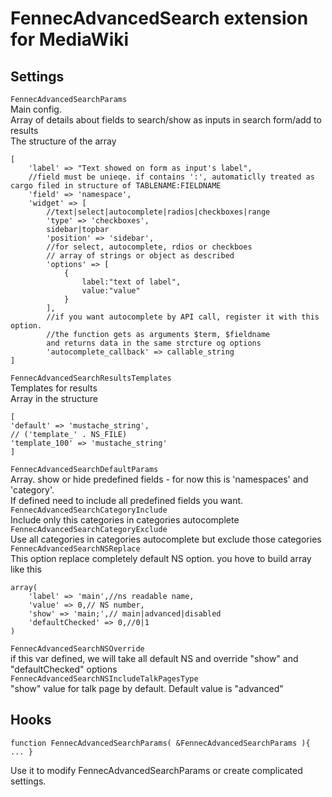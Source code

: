# FennecAdvancedSearch extension for MediaWiki  

## Settings  

```FennecAdvancedSearchParams```  
Main config.  
Array of details about fields to search/show as inputs in search form/add to results  
The structure of the array  
```
[
    'label' => "Text showed on form as input's label",
    //field must be unieqe. if contains ':', automaticlly treated as cargo filed in structure of TABLENAME:FIELDNAME
    'field' => 'namespace',
	'widget' => [
	    //text|select|autocomplete|radios|checkboxes|range
	    'type' => 'checkboxes',
	    sidebar|topbar
	    'position' => 'sidebar',
	    //for select, autocomplete, rdios or checkboes
	    // array of strings or object as described
	    'options' => [
	        {
	            label:"text of label",
	            value:"value"
	        }
	    ],
	    //if you want autocomplete by API call, register it with this option.
	    //the function gets as arguments $term, $fieldname
	    and returns data in the same strcture og options
	    'autocomplete_callback' => callable_string
]
```  
```FennecAdvancedSearchResultsTemplates```  
Templates for results  
Array in the structure  
```
[
'default' => 'mustache_string',
// ('template_' . NS_FILE)
'template_100' => 'mustache_string'
]
```
```FennecAdvancedSearchDefaultParams```  
Array. show or hide predefined fields - for now this is 'namespaces' and 'category'.   
If defined need to include all predefined fields you want.  
```FennecAdvancedSearchCategoryInclude```  
Include only this categories in categories autocomplete  
```FennecAdvancedSearchCategoryExclude```  
Use all categories in categories autocomplete but exclude those categories  
```FennecAdvancedSearchNSReplace```  
This option replace completely default NS option. you hove to build array like this  
```
array(
    'label' => 'main',//ns readable name,
    'value' => 0,// NS number,
    'show' => 'main;',// main|advanced|disabled
    'defaultChecked' => 0,//0|1
)
```  
```FennecAdvancedSearchNSOverride```  
if this var defined, we will take all default NS and override "show" and "defaultChecked" options  
```FennecAdvancedSearchNSIncludeTalkPagesType```  
"show" value for talk page by default. Default value is "advanced"  
## Hooks  
```
function FennecAdvancedSearchParams( &FennecAdvancedSearchParams ){ ... }
```
Use it to modify FennecAdvancedSearchParams or create complicated settings.
